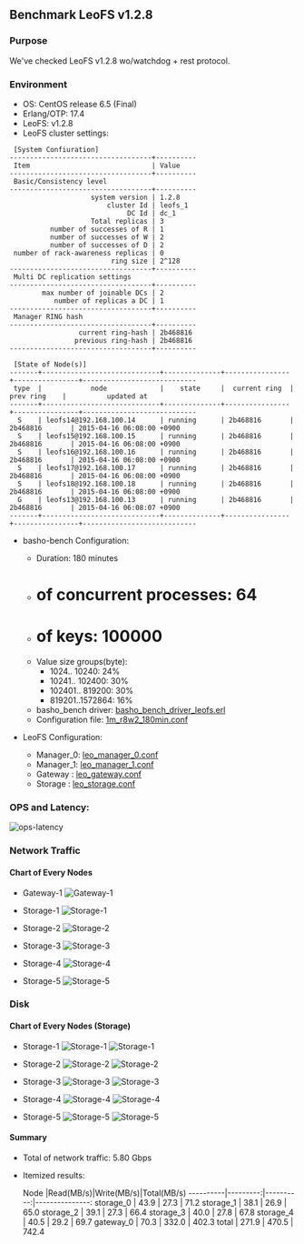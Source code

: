## Benchmark LeoFS v1.2.8

### Purpose
We've checked LeoFS v1.2.8 wo/watchdog + rest protocol.

### Environment

* OS: CentOS release 6.5 (Final)
* Erlang/OTP: 17.4
* LeoFS: v1.2.8
* LeoFS cluster settings:

```
 [System Confiuration]
-----------------------------------+----------
 Item                              | Value    
-----------------------------------+----------
 Basic/Consistency level
-----------------------------------+----------
                    system version | 1.2.8
                        cluster Id | leofs_1
                             DC Id | dc_1
                    Total replicas | 3
          number of successes of R | 1
          number of successes of W | 2
          number of successes of D | 2
 number of rack-awareness replicas | 0
                         ring size | 2^128
-----------------------------------+----------
 Multi DC replication settings
-----------------------------------+----------
        max number of joinable DCs | 2
           number of replicas a DC | 1
-----------------------------------+----------
 Manager RING hash
-----------------------------------+----------
                 current ring-hash | 2b468816
                previous ring-hash | 2b468816
-----------------------------------+----------

 [State of Node(s)]
-------+-----------------------------+--------------+----------------+----------------+----------------------------
 type  |            node             |    state     |  current ring  |   prev ring    |          updated at         
-------+-----------------------------+--------------+----------------+----------------+----------------------------
  S    | leofs14@192.168.100.14      | running      | 2b468816       | 2b468816       | 2015-04-16 06:08:00 +0900
  S    | leofs15@192.168.100.15      | running      | 2b468816       | 2b468816       | 2015-04-16 06:08:00 +0900
  S    | leofs16@192.168.100.16      | running      | 2b468816       | 2b468816       | 2015-04-16 06:08:00 +0900
  S    | leofs17@192.168.100.17      | running      | 2b468816       | 2b468816       | 2015-04-16 06:08:00 +0900
  S    | leofs18@192.168.100.18      | running      | 2b468816       | 2b468816       | 2015-04-16 06:08:00 +0900
  G    | leofs13@192.168.100.13      | running      | 2b468816       | 2b468816       | 2015-04-16 06:08:07 +0900
-------+-----------------------------+--------------+----------------+----------------+----------------------------

```

* basho-bench Configuration:
    * Duration: 180 minutes
    * # of concurrent processes: 64
    * # of keys: 100000
    * Value size groups(byte):
        *   1024..  10240: 24%
        *  10241.. 102400: 30%
        * 102401.. 819200: 30%
        * 819201..1572864: 16%
    * basho_bench driver: [basho_bench_driver_leofs.erl](https://github.com/leo-project/leofs/blob/develop/test/src/basho_bench_driver_leofs.erl)
    * Configuration file: [1m_r8w2_180min.conf](20150416_061036/1m_r8w2_180min.conf)

* LeoFS Configuration:
    * Manager_0: [leo_manager_0.conf](conf/leo_manager_0.conf)
    * Manager_1: [leo_manager_1.conf](conf/leo_manager_1.conf)
    * Gateway  : [leo_gateway.conf](conf/leo_gateway.conf)
    * Storage  : [leo_storage.conf](conf/leo_storage.conf)

### OPS and Latency:

![ops-latency](20150416_061036/summary.png)

### Network Traffic
#### Chart of Every Nodes

* Gateway-1
![Gateway-1](leofs13_20150416_061035/sar_1_20150416_061035_p1p1-if1.png)

* Storage-1
![Storage-1](leofs14_20150416_061035/sar_3_20150416_061035_p1p1-if1.png)

* Storage-2
![Storage-2](leofs15_20150416_061035/sar_3_20150416_061035_p1p1-if1.png)

* Storage-3
![Storage-3](leofs16_20150416_061035/sar_3_20150416_061035_p1p1-if1.png)

* Storage-4
![Storage-4](leofs17_20150416_061035/sar_3_20150416_061035_p1p1-if1.png)

* Storage-5
![Storage-5](leofs18_20150416_061035/sar_2_20150416_061035_p1p1-if1.png)


### Disk
#### Chart of Every Nodes (Storage)

* Storage-1
![Storage-1](leofs14_20150416_061035/sar_3_20150416_061035_dev8-16-t1.png)
![Storage-1](leofs14_20150416_061035/sar_3_20150416_061035_dev8-16-t2.png)

* Storage-2
![Storage-2](leofs15_20150416_061035/sar_3_20150416_061035_dev8-16-t1.png)
![Storage-2](leofs15_20150416_061035/sar_3_20150416_061035_dev8-16-t2.png)

* Storage-3
![Storage-3](leofs16_20150416_061035/sar_3_20150416_061035_dev8-16-t1.png)
![Storage-3](leofs16_20150416_061035/sar_3_20150416_061035_dev8-16-t2.png)

* Storage-4
![Storage-4](leofs17_20150416_061035/sar_3_20150416_061035_dev8-16-t1.png)
![Storage-4](leofs17_20150416_061035/sar_3_20150416_061035_dev8-16-t2.png)

* Storage-5
![Storage-5](leofs18_20150416_061035/sar_2_20150416_061035_dev8-16-t1.png)
![Storage-5](leofs18_20150416_061035/sar_2_20150416_061035_dev8-16-t2.png)


#### Summary

* Total of network traffic: 5.80 Gbps
* Itemized results:

   Node   |Read(MB/s)|Write(MB/s)|Total(MB/s)
----------|---------:|----------:|---------------:
storage_0 |    43.9  |     27.3  |     71.2
storage_1 |    38.1  |     26.9  |     65.0
storage_2 |    39.1  |     27.3  |     66.4
storage_3 |    40.0  |     27.8  |     67.8
storage_4 |    40.5  |     29.2  |     69.7
gateway_0 |    70.3  |    332.0  |    402.3
total     |   271.9  |    470.5  |    742.4

